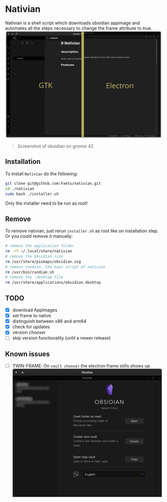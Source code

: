 # Nativian

Nativian is a shell script which downloads obsidian appimage and automates all the steps necessary to change the frame attribute to true.
![Screenshot](screenshots/comparsion.png)
> Screenshot of obsidian on gnome 42

## Installation
To install `Nativian` do the following:
```bash
git clone git@github.com:Faetu/nativian.git
cd ./nativian
sudo bash ./installer.sh
```
Only the installer need to be run as root!
## Remove
To remove nativian, just rerun `installer.sh` as root like on installation step.
Or you could remove it manually:
```bash
# remove the application folder
rm -rf ~/.local/share/nativian
# remove the obsidian icon
rm /usr/share/pixmaps/obsidian.svg
# remove rundian, the main script of nativian
rm /usr/bin/rundian.sh
# remove the .desktop file
rm /usr/share/applications/obsidian.desktop
```
## TODO
- [x] download AppImages
- [x] set frame to native
- [x] distinguish between x86 and arm64
- [x] check for updates
- [x] version chooser
- [ ] skip version functionality (until a newer release)

## Known issues
- [ ] TWIN-FRAME: On `vault chooser` the electron frame stills shows up
![dp_frame](screenshots/twin_frame.png)

